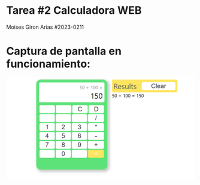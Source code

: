 # Tarea #2 Calculadora WEB 
Moises Giron Arias #2023-0211

# Captura de pantalla en funcionamiento: 

![Pagina-captura](img/page.png)
